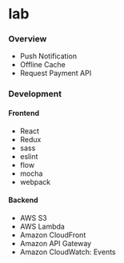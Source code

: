 lab
===================

### Overview
* Push Notification
* Offline Cache
* Request Payment API

### Development
#### Frontend
* React
* Redux
* sass
* eslint
* flow
* mocha
* webpack

#### Backend
* AWS S3
* AWS Lambda
* Amazon CloudFront
* Amazon API Gateway
* Amazon CloudWatch: Events
